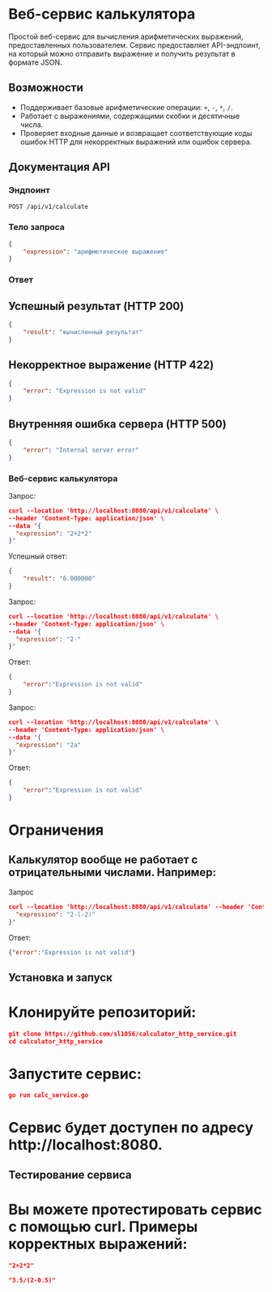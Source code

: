 # Веб-сервис калькулятора

Простой веб-сервис для вычисления арифметических выражений, предоставленных пользователем. Сервис предоставляет API-эндпоинт, на который можно отправить выражение и получить результат в формате JSON.

## Возможности

- Поддерживает базовые арифметические операции: `+`, `-`, `*`, `/`.
- Работает с выражениями, содержащими скобки и десятичные числа.
- Проверяет входные данные и возвращает соответствующие коды ошибок HTTP для некорректных выражений или ошибок сервера.

## Документация API

### Эндпоинт

`POST /api/v1/calculate`

### Тело запроса

```json
{
    "expression": "арифметическое выражение"
}
```

### Ответ
## Успешный результат (HTTP 200)
``` json
{
    "result": "вычисленный результат"
}
```
## Некорректное выражение (HTTP 422)
``` json
{
    "error": "Expression is not valid"
}
```
## Внутренняя ошибка сервера (HTTP 500)
``` json
{
    "error": "Internal server error"
}
```

### Веб-сервис калькулятора
Запрос:
```json
curl --location 'http://localhost:8080/api/v1/calculate' \
--header 'Content-Type: application/json' \
--data '{
  "expression": "2+2*2"
}'
```
Успешный ответ:
```json
{
    "result": "6.000000"
}
```

Запрос:
```json
curl --location 'http://localhost:8080/api/v1/calculate' \
--header 'Content-Type: application/json' \
--data '{
  "expression": "2-"
}'
```
Ответ:
```json
{
    "error":"Expression is not valid"
}
```
Запрос:
```json
curl --location 'http://localhost:8080/api/v1/calculate' \
--header 'Content-Type: application/json' \
--data '{
  "expression": "2a"
}'
```
Ответ:
```json
{
    "error":"Expression is not valid"
}
```
# Ограничения
## Калькулятор вообще не работает с отрицательными числами. Например:
Запрос
```json
curl --location 'http://localhost:8080/api/v1/calculate' --header 'Content-Type: application/json' --data '{
  "expression": "2-(-2)"
}'
```
Ответ:
```json
{"error":"Expression is not valid"}
```

## Установка и запуск
# Клонируйте репозиторий:

```json
git clone https://github.com/sl1056/calculator_http_service.git
cd calculator_http_service
```


# Запустите сервис:

```json
go run calc_service.go
```

# Сервис будет доступен по адресу http://localhost:8080.

## Тестирование сервиса
# Вы можете протестировать сервис с помощью curl. Примеры корректных выражений:
``` json
"2+2*2"

"3.5/(2-0.5)"

```

